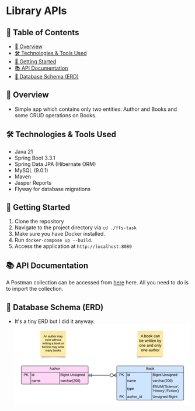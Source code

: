 # Library APIs

## 📖 Table of Contents

- [🚀 Overview](#-overview)
- [🛠 Technologies \& Tools Used](#-technologies--tools-used)
- [🏁 Getting Started](#-getting-started)
- [📚 API Documentation](#-api-documentation)
- [💾 Database Schema (ERD)](#-database-schema-erd)

## 🚀 Overview

- Simple app which contains only two entities: Author and Books and some CRUD operations on Books.

## 🛠 Technologies & Tools Used

- Java 21
- Spring Boot 3.3.1
- Spring Data JPA (Hibernate ORM)
- MySQL (9.0.1)
- Maven
- Jasper Reports
- Flyway for database migrations

## 🏁 Getting Started

1. Clone the repository
2. Navigate to the project directory via `cd ./ffs-task`
3. Make sure you have Docker installed.
4. Run `docker-compose up --build`.
5. Access the application at `http://localhost:8080`

## 📚 API Documentation

A Postman collection can be accessed from [here](./Library.postman_collection.json) here. All you need to do is to import the collection.

## 💾 Database Schema (ERD)

- It's a tiny ERD but I did it anyway.
  ![Alt text](./Library%20ERD.png)
